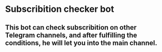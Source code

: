# Subscribition checker bot

## This bot can __check subscribition__ on other Telegram channels, and after fulfilling the conditions, he will __let__ you into the main channel.
